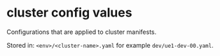 # cluster config values

Configurations that are applied to cluster manifests.

Stored in: `<env>/<cluster-name>.yaml` for example `dev/ue1-dev-00.yaml`.

